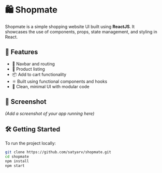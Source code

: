 # 🛍️ Shopmate

Shopmate is a simple shopping website UI built using **ReactJS**. It showcases the use of components, props, state management, and styling in React.

## 🚀 Features

- 🧭 Navbar and routing
- 🛒 Product listing
- 📦 Add to cart functionality
- ⚛️ Built using functional components and hooks
- 🎨 Clean, minimal UI with modular code

## 📸 Screenshot

*(Add a screenshot of your app running here)*

## 🛠️ Getting Started

To run the project locally:

```bash
git clone https://github.com/satyarv/shopmate.git
cd shopmate
npm install
npm start
